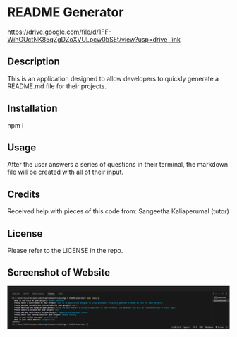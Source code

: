 # README Generator

https://drive.google.com/file/d/1FF-WihGUctNK85qZgDZoXVULpcw0bSEt/view?usp=drive_link 

## Description

This is an application designed to allow developers to quickly generate a README.md file for their projects.

## Installation

npm i

## Usage

After the user answers a series of questions in their terminal, the markdown file will be created with all of their input.

## Credits

Received help with pieces of this code from: 
Sangeetha Kaliaperumal (tutor)

## License

Please refer to the LICENSE in the repo.

## Screenshot of Website

![Alt text](./Assets/images/Screenshot%202024-01-20%20112447.png)